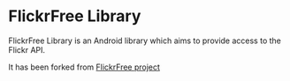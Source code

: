 FlickrFree Library
==================

FlickrFree Library is an Android library which aims to provide access to the Flickr API.

It has been forked from [FlickrFree project](http://code.google.com/p/flickrfree)